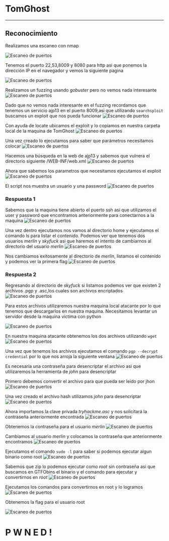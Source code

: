 # TomGhost
---

## Reconocimiento

Realizamos una escaneo con nmap 

![Escaneo de puertos](Imagenes/TomGhost/1.PNG)

Tenemos el puerto 22,53,8009 y 8080 para http asi que ponemos la dirección IP en el navegador y vemos la siguiente pagina

![Escaneo de puertos](Imagenes/TomGhost/2.PNG)

Realizamos un fuzzing usando *gobuster* pero no vemos nada interesante 
![Escaneo de puertos](Imagenes/TomGhost/3.PNG)

Dado que no vemos nada interesante en el fuzzing recordamos que tenemos un servicio ajp13 en el puerto 8009,asi que utilizando `searchsploit` buscamos un exploit que nos pueda funcionar 
![Escaneo de puertos](Imagenes/TomGhost/4.PNG)

Con ayuda de locate ubicamos el exploit y lo copiamos en nuestra carpeta local de la maquina de TomGhost
![Escaneo de puertos](Imagenes/TomGhost/5.PNG)

Una vez creado lo ejecutamos para saber que parámetros necesitamos colocar 
![Escaneo de puertos](Imagenes/TomGhost/6.PNG)

Hacemos una búsqueda en la web de ajp13 y sabemos que vulnera el directorio siguiente 
/WEB-INF/web.xml
![Escaneo de puertos](Imagenes/TomGhost/7.PNG)


Ahora que sabemos los parametros que necesitamos ejecutamos el exploit
![Escaneo de puertos](Imagenes/TomGhost/8.PNG)

El script nos muestra un usuario y una password
![Escaneo de puertos](Imagenes/TomGhost/9.PNG)


### Respuesta 1

Sabemos que la maquina tiene abierto el puerto ssh asi que utilizamos el user y password que encontramos anteriormente para conectarnos a la maquina 
![Escaneo de puertos](Imagenes/TomGhost/10.PNG)

Una vez dentro ejecutamos nos vamos al directorio home y ejecutamos el comando ls para listar el contenido.
Podemos ver que tenemos dos usuarios *merlin* y *skyfuck* asi que haremos el intento de cambiarnos al directorio del usuario *merlin*
![Escaneo de puertos](Imagenes/TomGhost/11.PNG)


Nos cambiamos exitosamente al directorio de *merlin*, listamos el contenido y podemos ver la primera flag 
![Escaneo de puertos](Imagenes/TomGhost/12.PNG)

### Respuesta 2

Regresando al directorio de *skyfuck* si listamos podemos ver que existen 2 archivos .pgp y .asc,los cuales son archivos encriptados 
![Escaneo de puertos](Imagenes/TomGhost/13.PNG)

Para estos archivos utilizaremos nuestra maquina local atacante por lo que tenemos que descargarlos en nuestra maquina.
Necesitamos levantar un servidor desde la maquina victima con python 

![Escaneo de puertos](Imagenes/TomGhost/14.PNG)

En nuestra maquina atacante obtenemos los dos archivos utilizando `wget` 
![Escaneo de puertos](Imagenes/TomGhost/15.PNG)

Una vez que tenemos  los archivos  ejecutamos el comando `pgp --decrypt credential` por lo que nos arroja la siguiente ventana 
![Escaneo de puertos](Imagenes/TomGhost/16.PNG)

Es necesaria una contraseña para desencriptar el archivo asi que utilizaremos la herramienta de *john* para desencriptar 

Primero debemos  convertir el archivo para que pueda ser leido por jhon 
![Escaneo de puertos](Imagenes/TomGhost/17.PNG)

Una vez creado el archivo hash utilizamos *john* para desencriptar 
![Escaneo de puertos](Imagenes/TomGhost/18.PNG)


Ahora importamos la clave privada *tryhackme.asc* y nos solicitará la contraseña anteriormente encontrada 
![Escaneo de puertos](Imagenes/TomGhost/19.PNG)

Obtenemos la contraseña para el usuario *merlin* 
![Escaneo de puertos](Imagenes/TomGhost/20.PNG)

Cambiamos al usuario *merlin* y colocamos la contraseña que anteriormente encontramos 
![Escaneo de puertos](Imagenes/TomGhost/21.PNG)

Ejecutamos el comando `sudo -l` para saber si podemos ejecutar algun binario como root
![Escaneo de puertos](Imagenes/TomGhost/22.PNG)

Sabemos que zip lo podemos ejecutar como *root* sin contraseña asi que buscamos en GTFObins el binario y el comando para ejecutar y convertirnos en *root*
![Escaneo de puertos](Imagenes/TomGhost/23.PNG)

Ejecutamos los comandos para convertirnos en root y lo logramos 
![Escaneo de puertos](Imagenes/TomGhost/24.PNG)

Obtenemos la flag para el usuario root

![Escaneo de puertos](Imagenes/TomGhost/25.PNG)



#                               P W N E D !


